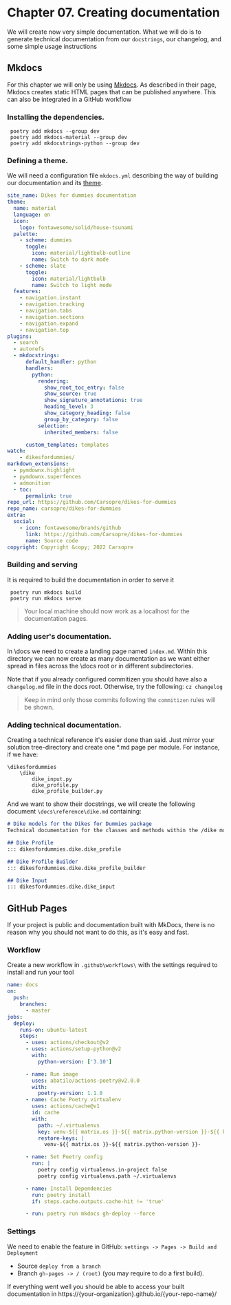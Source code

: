 # Chapter 07. Creating documentation
We will create now very simple documentation. What we will do is to generate technical documentation from our `docstrings`, our changelog, and some simple usage instructions

## Mkdocs
 For this chapter we will only be using [Mkdocs](https://www.mkdocs.org/). As described in their page, Mkdocs creates static HTML pages that can be published anywhere. This can also be integrated in a GitHub workflow

### Installing the dependencies.
```console
 poetry add mkdocs --group dev
 poetry add mkdocs-material --group dev
 poetry add mkdocstrings-python --group dev
```

### Defining a theme.

 We will need a configuration file `mkdocs.yml` describing the way of building our documentation and its [theme](https://www.mkdocs.org/user-guide/choosing-your-theme/).

```yaml
site_name: Dikes for dummies documentation
theme:
  name: material
  language: en
  icon:
    logo: fontawesome/solid/house-tsunami
  palette:
    - scheme: dummies
      toggle:
        icon: material/lightbulb-outline
        name: Switch to dark mode
    - scheme: slate
      toggle:
        icon: material/lightbulb
        name: Switch to light mode
  features:
    - navigation.instant
    - navigation.tracking
    - navigation.tabs
    - navigation.sections
    - navigation.expand
    - navigation.top
plugins:
  - search
  - autorefs
  - mkdocstrings:
      default_handler: python
      handlers:
        python:
          rendering:
            show_root_toc_entry: false
            show_source: true
            show_signature_annotations: true
            heading_level: 3
            show_category_heading: false
            group_by_category: false
          selection:
            inherited_members: false

      custom_templates: templates
watch:
    - dikesfordummies/
markdown_extensions:
  - pymdownx.highlight
  - pymdownx.superfences
  - admonition
  - toc:
      permalink: true
repo_url: https://github.com/Carsopre/dikes-for-dummies
repo_name: carsopre/dikes-for-dummies
extra:
  social:
    - icon: fontawesome/brands/github
      link: https://github.com/Carsopre/dikes-for-dummies
      name: Source code
copyright: Copyright &copy; 2022 Carsopre
```

### Building and serving

It is required to build the documentation in order to serve it

```console
 poetry run mkdocs build
 poetry run mkdocs serve
```
 > Your local machine should now work as a localhost for the documentation pages.

### Adding user's documentation.

In \docs we need to create a landing page named `index.md`. Within this directory we can now create as many documentation as we want either spread in files across the \docs root or in different subdirectories.

Note that if you already configured commitizen you should have also a `changelog.md` file in the docs root. Otherwise, try the following:
`cz changelog`
> Keep in mind only those commits following the `commitizen` rules will be shown.

### Adding technical documentation.

Creating a technical reference it's easier done than said. Just mirror your solution tree-directory and create one *.md page per module.
For instance, if we have:
```properties
\dikesfordummies
    \dike
        dike_input.py
        dike_profile.py
        dike_profile_builder.py
```
And we want to show their docstrings, we will create the following document  `\docs\reference\dike.md` containing:

```markdown
# Dike models for the Dikes for Dummies package
Technical documentation for the classes and methods within the /dike module.

## Dike Profile
::: dikesfordummies.dike.dike_profile

## Dike Profile Builder
::: dikesfordummies.dike.dike_profile_builder

## Dike Input
::: dikesfordummies.dike.dike_input
```


## GitHub Pages

If your project is public and documentation built with MkDocs, there is no reason why you should not want to do this, as it's easy and fast.

### Workflow
Create a new workflow in `.github\workflows\` with the settings required to install and run your tool

```yaml
name: docs
on:
  push:
    branches:
      - master
jobs:
  deploy:
    runs-on: ubuntu-latest
    steps:
      - uses: actions/checkout@v2
      - uses: actions/setup-python@v2
        with:
          python-version: ['3.10']

      - name: Run image
        uses: abatilo/actions-poetry@v2.0.0
        with:
          poetry-version: 1.1.8
      - name: Cache Poetry virtualenv
        uses: actions/cache@v1
        id: cache
        with:
          path: ~/.virtualenvs
          key: venv-${{ matrix.os }}-${{ matrix.python-version }}-${{ hashFiles('**/poetry.lock') }}
          restore-keys: |
            venv-${{ matrix.os }}-${{ matrix.python-version }}-

      - name: Set Poetry config
        run: |
          poetry config virtualenvs.in-project false
          poetry config virtualenvs.path ~/.virtualenvs

      - name: Install Dependencies
        run: poetry install
        if: steps.cache.outputs.cache-hit != 'true'

      - run: poetry run mkdocs gh-deploy --force
```

### Settings
We need to enable the feature in GitHub:
`settings -> Pages -> Build and Deployment`
- Source `deploy from a branch`
- Branch `gh-pages -> / (root)` (you may require to do a first build).

If everything went well you should be able to access your built documentation in https://{your-organization}.github.io/{your-repo-name}/
